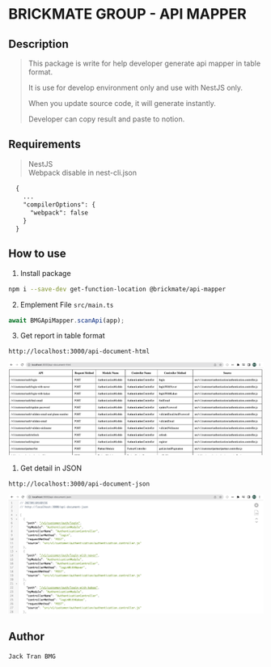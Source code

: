 # BRICKMATE GROUP - API MAPPER

## Description

> This package is write for help developer generate api mapper in table format.
> 
> It is use for develop environment only and use with NestJS only.
> 
> When you update source code, it will generate instantly.
> 
> Developer can copy result and paste to notion.


## Requirements

> NestJS<br>
> Webpack disable in nest-cli.json
```
  {
    ...
    "compilerOptions": {
      "webpack": false
    }
  }
```

## How to use

1. Install package
```bash
npm i --save-dev get-function-location @brickmate/api-mapper
```

2. Emplement
  File `src/main.ts`

```javascript
await BMGApiMapper.scanApi(app);
```
3. Get report in table format

```
http://localhost:3000/api-document-html
```
![Table format](html.png)

1. Get detail in JSON

```
http://localhost:3000/api-document-json
```
![Json format](json.png)

## Author
```Jack Tran BMG```

